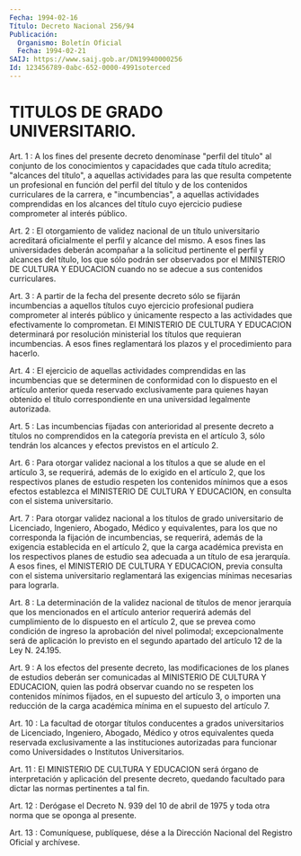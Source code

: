 ```yaml
---
Fecha: 1994-02-16
Título: Decreto Nacional 256/94
Publicación:
  Organismo: Boletín Oficial
  Fecha: 1994-02-21
SAIJ: https://www.saij.gob.ar/DN19940000256
Id: 123456789-0abc-652-0000-4991soterced
---
```

# TITULOS DE GRADO UNIVERSITARIO.

<a id="1"></a>
Art.  1  : A los fines del presente decreto denomínase "perfil del título" al  conjunto  de  los  conocimientos  y capacidades que cada título acredita; "alcances del título", a aquellas actividades  para  las  que  resulta  competente un profesional  en función del perfil del título y de los  contenidos  curriculares de la  carrera, e "incumbencias", a aquellas actividades  comprendidas en los  alcances  del  título cuyo ejercicio pudiese comprometer al interés público.

<a id="2"></a>
Art.  2  :  El  otorgamiento  de validez nacional de un título universitario  acreditará oficialmente  el  perfil  y  alcance  del mismo.  A esos fines  las  universidades  deberán  acompañar  a  la solicitud  pertinente el perfil y alcances del título, los que sólo podrán ser observados  por  el  MINISTERIO  DE  CULTURA Y EDUCACION cuando no se adecue a sus contenidos curriculares.

<a id="3"></a>
Art.  3  :  A  partir de la fecha del presente decreto sólo se fijarán incumbencias  a aquellos títulos cuyo ejercicio profesional pudiera comprometer al  interés público y únicamente respecto a las actividades que efectivamente  lo  comprometan.  El  MINISTERIO  DE CULTURA  Y  EDUCACION  determinará  por  resolución ministerial los títulos que requieran incumbencias. A esos  fines  reglamentará los plazos y el procedimiento para hacerlo.

<a id="4"></a>
Art.  4 : El ejercicio de aquellas actividades comprendidas en las incumbencias  que se determinen de conformidad con lo dispuesto en  el  artículo  anterior   queda  reservado  exclusivamente  para quienes hayan obtenido el título correspondiente en una universidad legalmente autorizada.

<a id="5"></a>
Art. 5 : Las incumbencias fijadas con anterioridad al presente decreto  a  títulos  no comprendidos en la categoría prevista en el artículo 3, sólo tendrán  los  alcances  y  efectos previstos en el artículo 2.

<a id="6"></a>
Art.  6 : Para otorgar validez nacional a los títulos a que se alude en el  artículo  3,  se requerirá, además de lo exigido en el artículo 2, que los respectivos  planes  de  estudio  respeten  los contenidos  mínimos  que a esos efectos establezca el MINISTERIO DE CULTURA Y EDUCACION, en consulta  con  el  sistema  universitario.

<a id="7"></a>
Art.  7 : Para otorgar validez nacional a los títulos de grado universitario    de    Licenciado,  Ingeniero,  Abogado,  Médico  y equivalentes,  para  los  que    no   corresponda  la  fijación  de incumbencias, se requerirá, además de  la  exigencia establecida en el artículo 2, que la carga académica prevista  en  los respectivos planes  de  estudio  sea  adecuada a un título de esa jerarquía.  A esos fines, el MINISTERIO DE  CULTURA  Y EDUCACION, previa consulta con el sistema universitario reglamentará las  exigencias  mínimas necesarias para lograrla.

<a id="8"></a>
Art. 8 : La determinación de la validez nacional de títulos de menor  jerarquía  que  los  mencionados  en  el  artículo  anterior requerirá  además  del  cumplimiento de lo dispuesto en el artículo 2, que se prevea como condición  de ingreso la aprobación del nivel polimodal; excepcionalmente será de  aplicación  lo  previsto en el segundo apartado del artículo 12 de la Ley N. 24.195.

<a id="9"></a>
Art. 9 : A los efectos del presente decreto, las modificaciones de los  planes de estudios deberán ser comunicadas al MINISTERIO DE CULTURA  Y  EDUCACION,  quien  las  podrá  observar  cuando  no  se respeten los  contenidos  mínimos  fijados,  en  el  supuesto  del artículo 3,  o  importen una reducción de la carga académica mínima en el supuesto del artículo 7.

<a id="10"></a>
Art.  10 : La facultad de otorgar títulos conducentes a grados universitarios  de  Licenciado,  Ingeniero, Abogado, Médico y otros equivalentes  queda reservada exclusivamente  a  las  instituciones autorizadas para    funcionar   como  Universidades  o  Institutos Universitarios.

<a id="11"></a>
Art.  11 : El MINISTERIO DE CULTURA Y EDUCACION será órgano de interpretación    y   aplicación  del  presente  decreto,  quedando facultado para dictar las normas pertinentes a tal fin.

<a id="12"></a>
Art. 12 : Derógase el Decreto N. 939 del 10 de abril de 1975 y toda otra norma que se oponga al presente.

<a id="13"></a>
Art. 13 : Comuníquese, publíquese, dése a la Dirección Nacional del Registro Oficial y archívese.